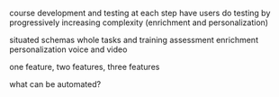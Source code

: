 course development and testing at each step
have users do testing by progressively increasing complexity (enrichment and personalization)

situated schemas
whole tasks and training assessment
enrichment
personalization
voice and video

one feature, two features, three features

what can be automated?